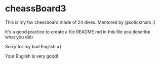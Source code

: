 # cheassBoard3
This is my fav chessboard made of 24 dives. Mentored by @sotickmars :)

It's a good practice to create a file README.md
in this file you describe what you did)

Sorry for my bad English =)

Your English is very good!
